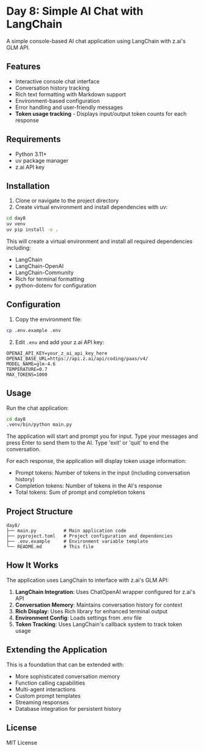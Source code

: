 # Day 8: Simple AI Chat with LangChain

A simple console-based AI chat application using LangChain with z.ai's GLM API.

## Features

- Interactive console chat interface
- Conversation history tracking
- Rich text formatting with Markdown support
- Environment-based configuration
- Error handling and user-friendly messages
- **Token usage tracking** - Displays input/output token counts for each response

## Requirements

- Python 3.11+
- uv package manager
- z.ai API key

## Installation

1. Clone or navigate to the project directory
2. Create virtual environment and install dependencies with uv:

```bash
cd day8
uv venv
uv pip install -e .
```

This will create a virtual environment and install all required dependencies including:
- LangChain
- LangChain-OpenAI
- LangChain-Community
- Rich for terminal formatting
- python-dotenv for configuration

## Configuration

1. Copy the environment file:

```bash
cp .env.example .env
```

2. Edit `.env` and add your z.ai API key:

```env
OPENAI_API_KEY=your_z_ai_api_key_here
OPENAI_BASE_URL=https://api.z.ai/api/coding/paas/v4/
MODEL_NAME=glm-4.6
TEMPERATURE=0.7
MAX_TOKENS=1000
```

## Usage

Run the chat application:

```bash
cd day8
.venv/bin/python main.py
```

The application will start and prompt you for input. Type your messages and press Enter to send them to the AI. Type 'exit' or 'quit' to end the conversation.

For each response, the application will display token usage information:
- Prompt tokens: Number of tokens in the input (including conversation history)
- Completion tokens: Number of tokens in the AI's response
- Total tokens: Sum of prompt and completion tokens

## Project Structure

```
day8/
├── main.py          # Main application code
├── pyproject.toml   # Project configuration and dependencies
├── .env.example     # Environment variable template
└── README.md        # This file
```

## How It Works

The application uses LangChain to interface with z.ai's GLM API:

1. **LangChain Integration**: Uses ChatOpenAI wrapper configured for z.ai's API
2. **Conversation Memory**: Maintains conversation history for context
3. **Rich Display**: Uses Rich library for enhanced terminal output
4. **Environment Config**: Loads settings from .env file
5. **Token Tracking**: Uses LangChain's callback system to track token usage

## Extending the Application

This is a foundation that can be extended with:
- More sophisticated conversation memory
- Function calling capabilities
- Multi-agent interactions
- Custom prompt templates
- Streaming responses
- Database integration for persistent history

## License

MIT License